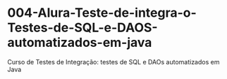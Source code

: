 # 004-Alura-Teste-de-integra-o-Testes-de-SQL-e-DAOS-automatizados-em-java
Curso de Testes de Integração: testes de SQL e DAOs automatizados em Java
